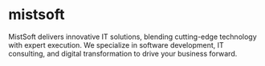 # mistsoft
MistSoft delivers innovative IT solutions, blending cutting-edge technology with expert execution. We specialize in software development, IT consulting, and digital transformation to drive your business forward.
